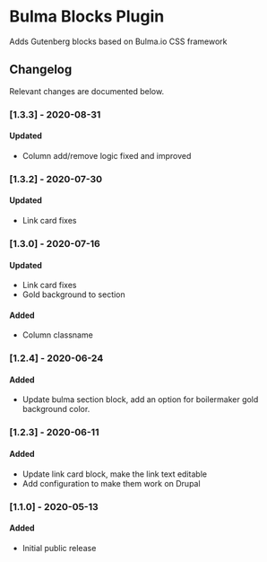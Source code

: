 # Bulma Blocks Plugin

Adds Gutenberg blocks based on Bulma.io CSS framework

## Changelog

Relevant changes are documented below.

### [1.3.3] - 2020-08-31
#### Updated
- Column add/remove logic fixed and improved 

### [1.3.2] - 2020-07-30
#### Updated
- Link card fixes

### [1.3.0] - 2020-07-16
#### Updated
- Link card fixes
- Gold background to section

#### Added
- Column classname

### [1.2.4] - 2020-06-24
#### Added
- Update bulma section block, add an option for boilermaker gold background color.

### [1.2.3] - 2020-06-11
#### Added
- Update link card block, make the link text editable
- Add configuration to make them work on Drupal

### [1.1.0] - 2020-05-13
#### Added
- Initial public release
